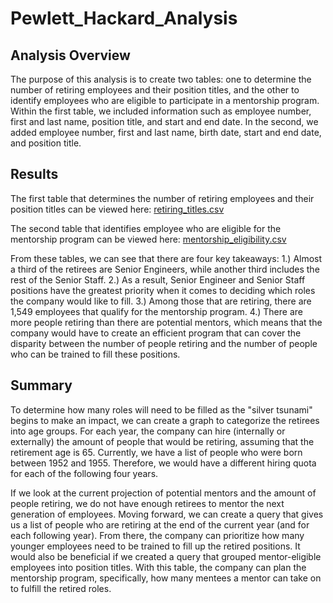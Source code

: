 # Pewlett_Hackard_Analysis
## Analysis Overview
The purpose of this analysis is to create two tables: one to determine the number of retiring employees and their position titles, and the other to identify employees who are eligible to participate in a mentorship program. Within the first table, we included information such as employee number, first and last name, position title, and start and end date. In the second, we added employee number, first and last name, birth date, start and end date, and position title. 

## Results
The first table that determines the number of retiring employees and their position titles can be viewed here: [retiring_titles.csv](https://github.com/ltmurphy/Pewlett_Hackard_Analysis/blob/main/Data/dept_emp.csv)

The second table that identifies employee who are eligible for the mentorship program can be viewed here: [mentorship_eligibility.csv](https://github.com/caseychen3605/Pewlett-Hackard-Analysis/blob/main/Data/mentorship_eligibility.csv)

From these tables, we can see that there are four key takeaways:
1.) Almost a third of the retirees are Senior Engineers, while another third includes the rest of the Senior Staff.
2.) As a result, Senior Engineer and Senior Staff positions have the greatest priority when it comes to deciding which roles the company would like to fill.
3.) Among those that are retiring, there are 1,549 employees that qualify for the mentorship program.
4.) There are more people retiring than there are potential mentors, which means that the company would have to create an efficient program that can cover the disparity between the number of people retiring and the number of people who can be trained to fill these positions.

## Summary
To determine how many roles will need to be filled as the "silver tsunami" begins to make an impact, we can create a graph to categorize the retirees into age groups. For each year, the company can hire (internally or externally) the amount of people that would be retiring, assuming that the retirement age is 65. Currently, we have a list of people who were born between 1952 and 1955. Therefore, we would have a different hiring quota for each of the following four years.

If we look at the current projection of potential mentors and the amount of people retiring, we do not have enough retirees to mentor the next generation of employees. Moving forward, we can create a query that gives us a list of people who are retiring at the end of the current year (and for each following year). From there, the company can prioritize how many younger employees need to be trained to fill up the retired positions. It would also be beneficial if we created a query that grouped mentor-eligible employees into position titles. With this table, the company can plan the mentorship program, specifically, how many mentees a mentor can take on to fulfill the retired roles. 